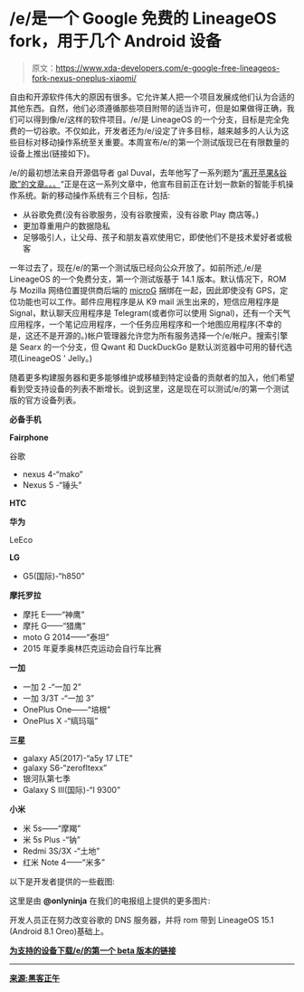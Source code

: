# /e/是一个 Google 免费的 LineageOS fork，用于几个 Android 设备

> 原文：<https://www.xda-developers.com/e-google-free-lineageos-fork-nexus-oneplus-xiaomi/>

自由和开源软件伟大的原因有很多。它允许某人把一个项目发展成他们认为合适的其他东西。自然，他们必须遵循那些项目附带的适当许可，但是如果做得正确，我们可以得到像/e/这样的软件项目。/e/是 LineageOS 的一个分支，目标是完全免费的一切谷歌。不仅如此，开发者还为/e/设定了许多目标，越来越多的人认为这些目标对移动操作系统至关重要。本周宣布/e/的第一个测试版现已在有限数量的设备上推出(链接如下)。

/e/的最初想法来自开源倡导者 gal Duval，去年他写了一系列题为“[离开苹果&谷歌”的文章。。。](https://hackernoon.com/leaving-apple-and-google-my-eelo-odyssey-introduction-d22741f990d7)“正是在这一系列文章中，他宣布目前正在计划一款新的智能手机操作系统。新的移动操作系统有三个目标，包括:

*   从谷歌免费(没有谷歌服务，没有谷歌搜索，没有谷歌 Play 商店等。)
*   更加尊重用户的数据隐私
*   足够吸引人，让父母、孩子和朋友喜欢使用它，即使他们不是技术爱好者或极客

一年过去了，现在/e/的第一个测试版已经向公众开放了。如前所述,/e/是 LineageOS 的一个免费分支，第一个测试版基于 14.1 版本。默认情况下，ROM 与 Mozilla 网络位置提供商后端的 [microG](https://microg.org/) 捆绑在一起，因此即使没有 GPS，定位功能也可以工作。邮件应用程序是从 K9 mail 派生出来的，短信应用程序是 Signal，默认聊天应用程序是 Telegram(或者你可以使用 Signal)，还有一个天气应用程序，一个笔记应用程序，一个任务应用程序和一个地图应用程序(不幸的是，这还不是开源的。)帐户管理器允许您为所有服务选择一个/e/帐户。搜索引擎是 Searx 的一个分支，但 Qwant 和 DuckDuckGo 是默认浏览器中可用的替代选项(LineageOS ' Jelly。)

随着更多构建服务器和更多能够维护或移植到特定设备的贡献者的加入，他们希望看到受支持设备的列表不断增长。说到这里，这是现在可以测试/e/的第一个测试版的官方设备列表。

**必备手机**

**Fairphone**

谷歌

*   nexus 4-“mako”
*   Nexus 5 -“锤头”

**HTC**

**华为**

LeEco

**LG**

*   G5(国际)-“h850”

**摩托罗拉**

*   摩托 E——“神鹰”
*   摩托 G——“猎鹰”
*   moto G 2014——“泰坦”
*   2015 年夏季奥林匹克运动会自行车比赛

**一加**

*   一加 2 -“一加 2”
*   一加 3/3T -“一加 3”
*   OnePlus One——“培根”
*   OnePlus X -“缟玛瑙”

**三星**

*   galaxy A5(2017)-“a5y 17 LTE”
*   galaxy S6-“zerofltexx”
*   银河队第七季
*   Galaxy S III(国际)-“I 9300”

**小米**

*   米 5s——“摩羯”
*   米 5s Plus -“钠”
*   Redmi 3S/3X -“土地”
*   红米 Note 4——“米多”

以下是开发者提供的一些截图:

这里是由 **@onlyninja** 在我们的电报组上提供的更多图片:

开发人员正在努力改变谷歌的 DNS 服务器，并将 rom 带到 LineageOS 15.1 (Android 8.1 Oreo)基础上。

[**为支持的设备下载/e/的第一个 beta 版本的链接**](https://gitlab.e.foundation/e/wiki/en/wikis/devices-list)

* * *

[**来源:黑客正午**](https://hackernoon.com/leaving-apple-google-e-first-beta-is-here-89e39f492c6f?gi=db54d30aada9)